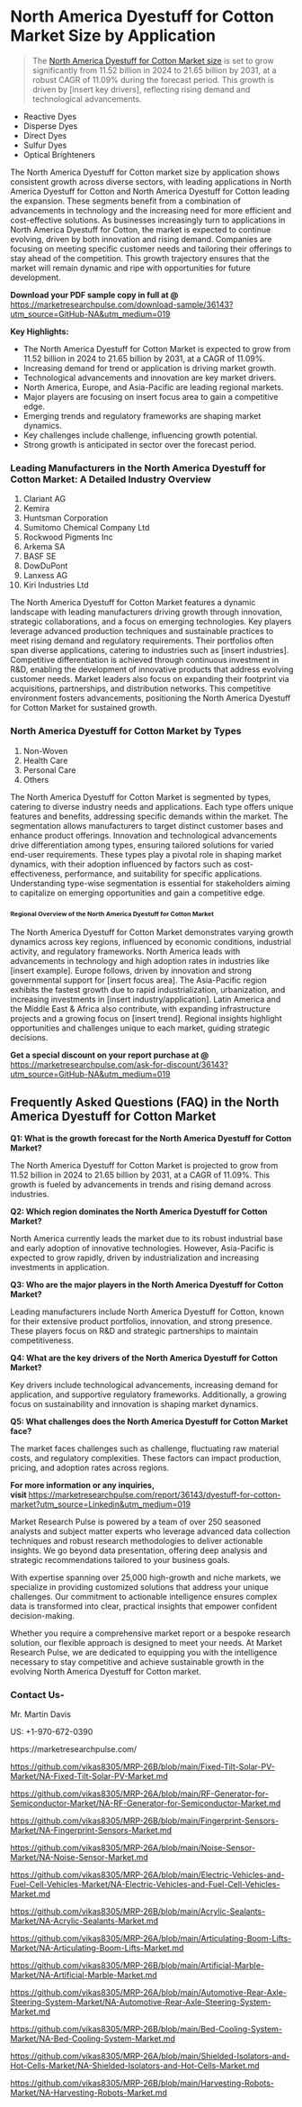
<h1>North America Dyestuff for Cotton Market&nbsp;Size by Application</h1><blockquote><p>The <a href="https://marketresearchpulse.com/download-sample/36143?utm_source=GitHub-NA&amp;utm_medium=019">North America Dyestuff for Cotton Market size</a> is set to grow significantly from 11.52 billion in 2024 to 21.65 billion by 2031, at a robust CAGR of 11.09% during the forecast period. This growth is driven by [insert key drivers], reflecting rising demand and technological advancements.</p></blockquote><ul><li>Reactive Dyes<li> Disperse Dyes<li> Direct Dyes<li> Sulfur Dyes<li> Optical Brighteners</li></ul><p>The North America Dyestuff for Cotton market size by application shows consistent growth across diverse sectors, with leading applications in North America Dyestuff for Cotton and North America Dyestuff for Cotton leading the expansion. These segments benefit from a combination of advancements in technology and the increasing need for more efficient and cost-effective solutions. As businesses increasingly turn to applications in North America Dyestuff for Cotton, the market is expected to continue evolving, driven by both innovation and rising demand. Companies are focusing on meeting specific customer needs and tailoring their offerings to stay ahead of the competition. This growth trajectory ensures that the market will remain dynamic and ripe with opportunities for future development.</p><p><strong>Download your PDF sample copy in full at @ </strong><a href="https://marketresearchpulse.com/download-sample/36143?utm_source=GitHub-NA&amp;utm_medium=019">https://marketresearchpulse.com/download-sample/36143?utm_source=GitHub-NA&amp;utm_medium=019</a></p><p><strong>Key Highlights: </strong></p><ul><li>The North America Dyestuff for Cotton Market is expected to grow from 11.52 billion in 2024 to 21.65 billion by 2031, at a CAGR of 11.09%.</li><li>Increasing demand for trend or application is driving market growth.</li><li>Technological advancements and innovation are key market drivers.</li><li>North America, Europe, and Asia-Pacific are leading regional markets.</li><li>Major players are focusing on insert focus area to gain a competitive edge.</li><li>Emerging trends and regulatory frameworks are shaping market dynamics.</li><li>Key challenges include challenge, influencing growth potential.</li><li>Strong growth is anticipated in sector over the forecast period.</li></ul><h3>Leading Manufacturers in the North America Dyestuff for Cotton Market: A Detailed Industry Overview</h3><ol><li>Clariant AG</li><li>Kemira</li><li>Huntsman Corporation</li><li>Sumitomo Chemical Company Ltd</li><li>Rockwood Pigments Inc</li><li>Arkema SA</li><li>BASF SE</li><li>DowDuPont</li><li>Lanxess AG</li><li>Kiri Industries Ltd</li></ol><div class="flex max-w-full flex-col flex-grow"><div class="min-h-8 text-message flex w-full flex-col items-end gap-2 whitespace-normal break-words [.text-message+&amp;]:mt-5" dir="auto" data-message-author-role="assistant" data-message-id="fd8432e4-4910-450d-b182-61b7bfb0a01f" data-message-model-slug="gpt-4o"><div class="flex w-full flex-col gap-1 empty:hidden first:pt-[3px]"><div class="markdown prose w-full break-words dark:prose-invert light"><p>The North America Dyestuff for Cotton Market features a dynamic landscape with leading manufacturers driving growth through innovation, strategic collaborations, and a focus on emerging technologies. Key players leverage advanced production techniques and sustainable practices to meet rising demand and regulatory requirements. Their portfolios often span diverse applications, catering to industries such as [insert industries]. Competitive differentiation is achieved through continuous investment in R&amp;D, enabling the development of innovative products that address evolving customer needs. Market leaders also focus on expanding their footprint via acquisitions, partnerships, and distribution networks. This competitive environment fosters advancements, positioning the North America Dyestuff for Cotton Market for sustained growth.</p></div></div></div></div><h3>North America Dyestuff for Cotton Market by Types</h3><ol><li>Non-Woven<li> Health Care<li> Personal Care<li> Others</li></ol><div class="flex max-w-full flex-col flex-grow"><div class="min-h-8 text-message flex w-full flex-col items-end gap-2 whitespace-normal break-words [.text-message+&amp;]:mt-5" dir="auto" data-message-author-role="assistant" data-message-id="084470be-0bb7-4664-bddf-5156b4f41249" data-message-model-slug="gpt-4o-mini"><div class="flex w-full flex-col gap-1 empty:hidden first:pt-[3px]"><div class="markdown prose w-full break-words dark:prose-invert light"><p>The North America Dyestuff for Cotton Market is segmented by types, catering to diverse industry needs and applications. Each type offers unique features and benefits, addressing specific demands within the market. The segmentation allows manufacturers to target distinct customer bases and enhance product offerings. Innovation and technological advancements drive differentiation among types, ensuring tailored solutions for varied end-user requirements. These types play a pivotal role in shaping market dynamics, with their adoption influenced by factors such as cost-effectiveness, performance, and suitability for specific applications. Understanding type-wise segmentation is essential for stakeholders aiming to capitalize on emerging opportunities and gain a competitive edge.</p></div></div></div></div><h3><span style="font-size: 11px;">Regional Overview of the North America Dyestuff for Cotton Market</span></h3><div class="flex max-w-full flex-col flex-grow"><div class="min-h-8 text-message flex w-full flex-col items-end gap-2 whitespace-normal break-words [.text-message+&amp;]:mt-5" dir="auto" data-message-author-role="assistant" data-message-id="e9038762-ce64-4e30-91c9-9bd413514231" data-message-model-slug="gpt-4o-mini"><div class="flex w-full flex-col gap-1 empty:hidden first:pt-[3px]"><div class="markdown prose w-full break-words dark:prose-invert light"><p>The North America Dyestuff for Cotton Market demonstrates varying growth dynamics across key regions, influenced by economic conditions, industrial activity, and regulatory frameworks. North America leads with advancements in technology and high adoption rates in industries like [insert example]. Europe follows, driven by innovation and strong governmental support for [insert focus area]. The Asia-Pacific region exhibits the fastest growth due to rapid industrialization, urbanization, and increasing investments in [insert industry/application]. Latin America and the Middle East &amp; Africa also contribute, with expanding infrastructure projects and a growing focus on [insert trend]. Regional insights highlight opportunities and challenges unique to each market, guiding strategic decisions.</p></div></div></div></div><p><strong>Get a special discount on your report purchase at @ </strong><a href="https://marketresearchpulse.com/ask-for-discount/36143?utm_source=GitHub-NA&amp;utm_medium=019">https://marketresearchpulse.com/ask-for-discount/36143?utm_source=GitHub-NA&amp;utm_medium=019</a></p><h2>Frequently Asked Questions (FAQ) in the North America Dyestuff for Cotton Market</h2><p><strong>Q1: What is the growth forecast for the North America Dyestuff for Cotton Market?</strong></p><p>The North America Dyestuff for Cotton Market is projected to grow from 11.52 billion in 2024 to 21.65 billion by 2031, at a CAGR of 11.09%. This growth is fueled by advancements in trends and rising demand across industries.</p><p><strong>Q2: Which region dominates the North America Dyestuff for Cotton Market?</strong></p><p>North America currently leads the market due to its robust industrial base and early adoption of innovative technologies. However, Asia-Pacific is expected to grow rapidly, driven by industrialization and increasing investments in application.</p><p><strong>Q3: Who are the major players in the North America Dyestuff for Cotton Market?</strong></p><p>Leading manufacturers include North America Dyestuff for Cotton, known for their extensive product portfolios, innovation, and strong presence. These players focus on R&amp;D and strategic partnerships to maintain competitiveness.</p><p><strong>Q4: What are the key drivers of the North America Dyestuff for Cotton Market?</strong></p><p>Key drivers include technological advancements, increasing demand for application, and supportive regulatory frameworks. Additionally, a growing focus on sustainability and innovation is shaping market dynamics.</p><p><strong>Q5: What challenges does the North America Dyestuff for Cotton Market face?</strong></p><p>The market faces challenges such as challenge, fluctuating raw material costs, and regulatory complexities. These factors can impact production, pricing, and adoption rates across regions.</p><p><strong>For more information or any inquiries, visit&nbsp;</strong><a href="https://marketresearchpulse.com/report/36143/dyestuff-for-cotton-market?utm_source=Linkedin&utm_medium=019">https://marketresearchpulse.com/report/36143/dyestuff-for-cotton-market?utm_source=Linkedin&utm_medium=019</a></p><p>Market Research Pulse is powered by a team of over 250 seasoned analysts and subject matter experts who leverage advanced data collection techniques and robust research methodologies to deliver actionable insights. We go beyond data presentation, offering deep analysis and strategic recommendations tailored to your business goals.</p><p>With expertise spanning over 25,000 high-growth and niche markets, we specialize in providing customized solutions that address your unique challenges. Our commitment to actionable intelligence ensures complex data is transformed into clear, practical insights that empower confident decision-making.</p><p>Whether you require a comprehensive market report or a bespoke research solution, our flexible approach is designed to meet your needs. At Market Research Pulse, we are dedicated to equipping you with the intelligence necessary to stay competitive and achieve sustainable growth in the evolving North America Dyestuff for Cotton market.</p><h3><strong>Contact Us-</strong></h3><p>Mr. Martin Davis</p><p>US: +1-970-672-0390</p><p>https://marketresearchpulse.com/</p><p><a href="https://github.com/vikas8305/MRP-26B/blob/main/Fixed-Tilt-Solar-PV-Market/NA-Fixed-Tilt-Solar-PV-Market.md">https://github.com/vikas8305/MRP-26B/blob/main/Fixed-Tilt-Solar-PV-Market/NA-Fixed-Tilt-Solar-PV-Market.md</a></p><p><a href="https://github.com/vikas8305/MRP-26A/blob/main/RF-Generator-for-Semiconductor-Market/NA-RF-Generator-for-Semiconductor-Market.md">https://github.com/vikas8305/MRP-26A/blob/main/RF-Generator-for-Semiconductor-Market/NA-RF-Generator-for-Semiconductor-Market.md</a></p><p><a href="https://github.com/vikas8305/MRP-26B/blob/main/Fingerprint-Sensors-Market/NA-Fingerprint-Sensors-Market.md">https://github.com/vikas8305/MRP-26B/blob/main/Fingerprint-Sensors-Market/NA-Fingerprint-Sensors-Market.md</a></p><p><a href="https://github.com/vikas8305/MRP-26A/blob/main/Noise-Sensor-Market/NA-Noise-Sensor-Market.md">https://github.com/vikas8305/MRP-26A/blob/main/Noise-Sensor-Market/NA-Noise-Sensor-Market.md</a></p><p><a href="https://github.com/vikas8305/MRP-26A/blob/main/Electric-Vehicles-and-Fuel-Cell-Vehicles-Market/NA-Electric-Vehicles-and-Fuel-Cell-Vehicles-Market.md">https://github.com/vikas8305/MRP-26A/blob/main/Electric-Vehicles-and-Fuel-Cell-Vehicles-Market/NA-Electric-Vehicles-and-Fuel-Cell-Vehicles-Market.md</a></p><p><a href="https://github.com/vikas8305/MRP-26B/blob/main/Acrylic-Sealants-Market/NA-Acrylic-Sealants-Market.md">https://github.com/vikas8305/MRP-26B/blob/main/Acrylic-Sealants-Market/NA-Acrylic-Sealants-Market.md</a></p><p><a href="https://github.com/vikas8305/MRP-26A/blob/main/Articulating-Boom-Lifts-Market/NA-Articulating-Boom-Lifts-Market.md">https://github.com/vikas8305/MRP-26A/blob/main/Articulating-Boom-Lifts-Market/NA-Articulating-Boom-Lifts-Market.md</a></p><p><a href="https://github.com/vikas8305/MRP-26B/blob/main/Artificial-Marble-Market/NA-Artificial-Marble-Market.md">https://github.com/vikas8305/MRP-26B/blob/main/Artificial-Marble-Market/NA-Artificial-Marble-Market.md</a></p><p><a href="https://github.com/vikas8305/MRP-26A/blob/main/Automotive-Rear-Axle-Steering-System-Market/NA-Automotive-Rear-Axle-Steering-System-Market.md">https://github.com/vikas8305/MRP-26A/blob/main/Automotive-Rear-Axle-Steering-System-Market/NA-Automotive-Rear-Axle-Steering-System-Market.md</a></p><p><a href="https://github.com/vikas8305/MRP-26B/blob/main/Bed-Cooling-System-Market/NA-Bed-Cooling-System-Market.md">https://github.com/vikas8305/MRP-26B/blob/main/Bed-Cooling-System-Market/NA-Bed-Cooling-System-Market.md</a></p><p><a href="https://github.com/vikas8305/MRP-26A/blob/main/Shielded-Isolators-and-Hot-Cells-Market/NA-Shielded-Isolators-and-Hot-Cells-Market.md">https://github.com/vikas8305/MRP-26A/blob/main/Shielded-Isolators-and-Hot-Cells-Market/NA-Shielded-Isolators-and-Hot-Cells-Market.md</a></p><p><a href="https://github.com/vikas8305/MRP-26B/blob/main/Harvesting-Robots-Market/NA-Harvesting-Robots-Market.md">https://github.com/vikas8305/MRP-26B/blob/main/Harvesting-Robots-Market/NA-Harvesting-Robots-Market.md</a></p>
